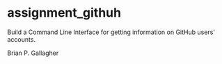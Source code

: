 # assignment_githuh
Build a Command Line Interface for getting information on GitHub users' accounts.

Brian P. Gallagher
